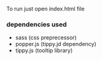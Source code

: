  To run just open index.html file
 
 ### dependencies used
 * sass (css preprecessor)
 * popper.js (tippy.jd dependency)
 * tippy.js (tooltip library)
